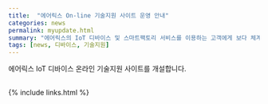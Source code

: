 ```yaml
---
title:  "에어릭스 On-line 기술지원 사이트 운영 안내"
categories: news
permalink: myupdate.html
summary: "에어릭스의 IoT 디바이스 및 스마트팩토리 서비스를 이용하는 고객에게 보다 체계적이고 효율적인 기술지원 서비스를 재공하기 위해서 On-line 기술지원 사이트를 운영합니다."
tags: [news, 디바이스, 기술지원]
---
```


에어릭스 IoT 디바이스 온라인 기술지원 사이트를 개설합니다.

## 

{% include links.html %}